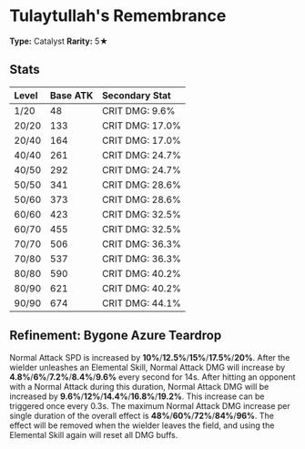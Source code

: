 # Tulaytullah's Remembrance

**Type:** Catalyst
**Rarity:** 5★

## Stats

| Level | Base ATK | Secondary Stat |
| :--- | :--- | :--- |
| 1/20 | 48 | CRIT DMG: 9.6% |
| 20/20 | 133 | CRIT DMG: 17.0% |
| 20/40 | 164 | CRIT DMG: 17.0% |
| 40/40 | 261 | CRIT DMG: 24.7% |
| 40/50 | 292 | CRIT DMG: 24.7% |
| 50/50 | 341 | CRIT DMG: 28.6% |
| 50/60 | 373 | CRIT DMG: 28.6% |
| 60/60 | 423 | CRIT DMG: 32.5% |
| 60/70 | 455 | CRIT DMG: 32.5% |
| 70/70 | 506 | CRIT DMG: 36.3% |
| 70/80 | 537 | CRIT DMG: 36.3% |
| 80/80 | 590 | CRIT DMG: 40.2% |
| 80/90 | 621 | CRIT DMG: 40.2% |
| 90/90 | 674 | CRIT DMG: 44.1% |

## Refinement: Bygone Azure Teardrop

Normal Attack SPD is increased by **10%**/**12.5%**/**15%**/**17.5%**/**20%**. After the wielder unleashes an Elemental Skill, Normal Attack DMG will increase by **4.8%**/**6%**/**7.2%**/**8.4%**/**9.6%** every second for 14s. After hitting an opponent with a Normal Attack during this duration, Normal Attack DMG will be increased by **9.6%**/**12%**/**14.4%**/**16.8%**/**19.2%**. This increase can be triggered once every 0.3s. The maximum Normal Attack DMG increase per single duration of the overall effect is **48%**/**60%**/**72%**/**84%**/**96%**. The effect will be removed when the wielder leaves the field, and using the Elemental Skill again will reset all DMG buffs.

